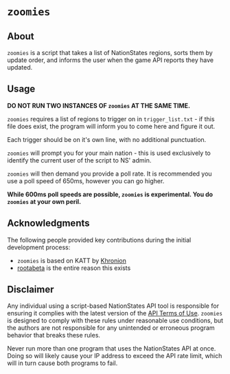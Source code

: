 # `zoomies`
## About

`zoomies` is a script that takes a list of NationStates regions, sorts them by update order, and informs the user when
the game API reports they have updated.

## Usage

**DO NOT RUN TWO INSTANCES OF `zoomies` AT THE SAME TIME.**

`zoomies` requires a list of regions to trigger on in `trigger_list.txt` - if this file does exist, the program will inform you to come here and figure it out.

Each trigger should be on it's own line, with no additional punctuation.

`zoomies` will prompt you for your main nation - this is used exclusively to identify the current user of the script to NS' admin.

`zoomies` will then demand you provide a poll rate. It is recommended you use a poll speed of 650ms, however you can go higher.

**While 600ms poll speeds are possible, `zoomies` is experimental. You do `zoomies` at your own peril.**

## Acknowledgments

The following people provided key contributions during the initial development process:

* `zoomies` is based on KATT by [Khronion](https://github.com/Khronion)
* [rootabeta](https://github.com/rootabeta) is the entire reason this exists

## Disclaimer

Any individual using a script-based NationStates API tool is responsible for ensuring it complies with the latest version of the [API Terms of Use](https://www.nationstates.net/pages/api.html#terms). `zoomies` is designed to comply with these rules under reasonable use conditions, but the authors are not responsible for any unintended or erroneous program behavior that breaks these rules.

Never run more than one program that uses the NationStates API at once. Doing so will likely cause your IP address to exceed the API rate limit, which will in turn cause both programs to fail.
